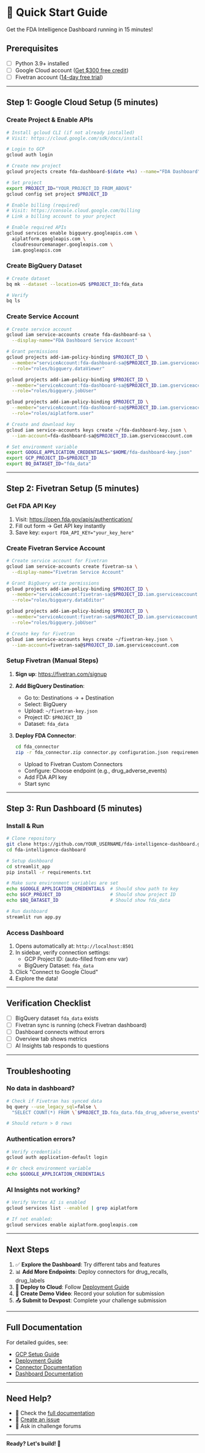# 🚀 Quick Start Guide

Get the FDA Intelligence Dashboard running in 15 minutes!

## Prerequisites

- [ ] Python 3.9+ installed
- [ ] Google Cloud account ([Get $300 free credit](https://cloud.google.com/free))
- [ ] Fivetran account ([14-day free trial](https://fivetran.com/signup))

---

## Step 1: Google Cloud Setup (5 minutes)

### Create Project & Enable APIs

```bash
# Install gcloud CLI (if not already installed)
# Visit: https://cloud.google.com/sdk/docs/install

# Login to GCP
gcloud auth login

# Create new project
gcloud projects create fda-dashboard-$(date +%s) --name="FDA Dashboard"

# Set project
export PROJECT_ID="YOUR_PROJECT_ID_FROM_ABOVE"
gcloud config set project $PROJECT_ID

# Enable billing (required)
# Visit: https://console.cloud.google.com/billing
# Link a billing account to your project

# Enable required APIs
gcloud services enable bigquery.googleapis.com \
  aiplatform.googleapis.com \
  cloudresourcemanager.googleapis.com \
  iam.googleapis.com
```

### Create BigQuery Dataset

```bash
# Create dataset
bq mk --dataset --location=US $PROJECT_ID:fda_data

# Verify
bq ls
```

### Create Service Account

```bash
# Create service account
gcloud iam service-accounts create fda-dashboard-sa \
  --display-name="FDA Dashboard Service Account"

# Grant permissions
gcloud projects add-iam-policy-binding $PROJECT_ID \
  --member="serviceAccount:fda-dashboard-sa@$PROJECT_ID.iam.gserviceaccount.com" \
  --role="roles/bigquery.dataViewer"

gcloud projects add-iam-policy-binding $PROJECT_ID \
  --member="serviceAccount:fda-dashboard-sa@$PROJECT_ID.iam.gserviceaccount.com" \
  --role="roles/bigquery.jobUser"

gcloud projects add-iam-policy-binding $PROJECT_ID \
  --member="serviceAccount:fda-dashboard-sa@$PROJECT_ID.iam.gserviceaccount.com" \
  --role="roles/aiplatform.user"

# Create and download key
gcloud iam service-accounts keys create ~/fda-dashboard-key.json \
  --iam-account=fda-dashboard-sa@$PROJECT_ID.iam.gserviceaccount.com

# Set environment variable
export GOOGLE_APPLICATION_CREDENTIALS="$HOME/fda-dashboard-key.json"
export GCP_PROJECT_ID=$PROJECT_ID
export BQ_DATASET_ID="fda_data"
```

---

## Step 2: Fivetran Setup (5 minutes)

### Get FDA API Key

1. Visit: https://open.fda.gov/apis/authentication/
2. Fill out form → Get API key instantly
3. Save key: `export FDA_API_KEY="your_key_here"`

### Create Fivetran Service Account

```bash
# Create service account for Fivetran
gcloud iam service-accounts create fivetran-sa \
  --display-name="Fivetran Service Account"

# Grant BigQuery write permissions
gcloud projects add-iam-policy-binding $PROJECT_ID \
  --member="serviceAccount:fivetran-sa@$PROJECT_ID.iam.gserviceaccount.com" \
  --role="roles/bigquery.dataEditor"

gcloud projects add-iam-policy-binding $PROJECT_ID \
  --member="serviceAccount:fivetran-sa@$PROJECT_ID.iam.gserviceaccount.com" \
  --role="roles/bigquery.jobUser"

# Create key for Fivetran
gcloud iam service-accounts keys create ~/fivetran-key.json \
  --iam-account=fivetran-sa@$PROJECT_ID.iam.gserviceaccount.com
```

### Setup Fivetran (Manual Steps)

1. **Sign up**: https://fivetran.com/signup
2. **Add BigQuery Destination**:
   - Go to: Destinations → + Destination
   - Select: BigQuery
   - Upload: `~/fivetran-key.json`
   - Project ID: `$PROJECT_ID`
   - Dataset: `fda_data`

3. **Deploy FDA Connector**:
   ```bash
   cd fda_connector
   zip -r fda_connector.zip connector.py configuration.json requirements.txt
   ```
   - Upload to Fivetran Custom Connectors
   - Configure: Choose endpoint (e.g., drug_adverse_events)
   - Add FDA API key
   - Start sync

---

## Step 3: Run Dashboard (5 minutes)

### Install & Run

```bash
# Clone repository
git clone https://github.com/YOUR_USERNAME/fda-intelligence-dashboard.git
cd fda-intelligence-dashboard

# Setup dashboard
cd streamlit_app
pip install -r requirements.txt

# Make sure environment variables are set
echo $GOOGLE_APPLICATION_CREDENTIALS  # Should show path to key
echo $GCP_PROJECT_ID                  # Should show project ID
echo $BQ_DATASET_ID                   # Should show fda_data

# Run dashboard
streamlit run app.py
```

### Access Dashboard

1. Opens automatically at: `http://localhost:8501`
2. In sidebar, verify connection settings:
   - GCP Project ID: (auto-filled from env var)
   - BigQuery Dataset: `fda_data`
3. Click "Connect to Google Cloud"
4. Explore the data!

---

## Verification Checklist

- [ ] BigQuery dataset `fda_data` exists
- [ ] Fivetran sync is running (check Fivetran dashboard)
- [ ] Dashboard connects without errors
- [ ] Overview tab shows metrics
- [ ] AI Insights tab responds to questions

---

## Troubleshooting

### No data in dashboard?
```bash
# Check if Fivetran has synced data
bq query --use_legacy_sql=false \
  "SELECT COUNT(*) FROM \`$PROJECT_ID.fda_data.fda_drug_adverse_events\`"

# Should return > 0 rows
```

### Authentication errors?
```bash
# Verify credentials
gcloud auth application-default login

# Or check environment variable
echo $GOOGLE_APPLICATION_CREDENTIALS
```

### AI Insights not working?
```bash
# Verify Vertex AI is enabled
gcloud services list --enabled | grep aiplatform

# If not enabled:
gcloud services enable aiplatform.googleapis.com
```

---

## Next Steps

1. ✅ **Explore the Dashboard**: Try different tabs and features
2. 📊 **Add More Endpoints**: Deploy connectors for drug_recalls, drug_labels
3. 🚀 **Deploy to Cloud**: Follow [Deployment Guide](docs/DEPLOYMENT_GUIDE.md)
4. 🎥 **Create Demo Video**: Record your solution for submission
5. 📤 **Submit to Devpost**: Complete your challenge submission

---

## Full Documentation

For detailed guides, see:
- [GCP Setup Guide](docs/GCP_SETUP.md)
- [Deployment Guide](docs/DEPLOYMENT_GUIDE.md)
- [Connector Documentation](fda_connector/README.md)
- [Dashboard Documentation](streamlit_app/README.md)

---

## Need Help?

- 📖 Check the [full documentation](README.md)
- 🐛 [Create an issue](https://github.com/YOUR_USERNAME/fda-intelligence-dashboard/issues)
- 💬 Ask in challenge forums

---

**Ready? Let's build! 🚀**


